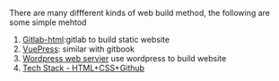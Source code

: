 
There are many diffferent kinds of web build  method, the following are some simple mehtod

1.  [Gitlab-html](https://pages.gitlab.io/plain-html/):gitlab to  build static website
2.  [VuePress](https://vuepress.vuejs.org/): similar with gitbook
3.  [Wordpress web servier](doc/1projectmanage/wordpresswebservier.md) use wordpress to build website
4.  [Tech Stack - HTML+CSS+Github](doc/1projectmanage/htmlcssgithub.md)
